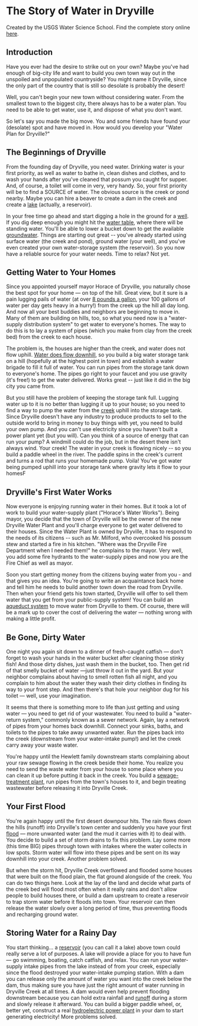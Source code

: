 # The Story of Water in Dryville

Created by the USGS Water Science School. Find the complete story online [here](https://www.usgs.gov/special-topic/water-science-school/science/story-water-dryville).

## Introduction

Have you ever had the desire to strike out on your own? Maybe you've had enough of big-city life and want to build you own town way out in the unspoiled and unpopulated countryside? You might name it Dryville, since the only part of the country that is still so desolate is probably the desert!

Well, you can't begin your new town without considering water. From the smallest town to the biggest city, there always has to be a water plan. You need to be able to get water, use it, and dispose of what you don't want.

So let's say you made the big move. You and some friends have found your (desolate) spot and have moved in. How would you develop your "Water Plan for Dryville?"

## The Beginnings of Dryville

From the founding day of Dryville, you need water. Drinking water is your first priority, as well as water to bathe in, clean dishes and clothes, and to wash your hands after you've cleaned that possum you caught for supper. And, of course, a toilet will come in very, very handy. So, your first priority will be to find a SOURCE of water. The obvious source is the creek or pond nearby. Maybe you can hire a beaver to create a dam in the creek and create a [lake](https://www.usgs.gov/special-topic/water-science-school/science/lakes-and-reservoirs) (actually, a reservoir).

In your free time go ahead and start digging a hole in the ground for a [well](https://www.usgs.gov/special-topic/water-science-school/science/groundwater-wells). If you dig deep enough you might hit the [water table](https://www.usgs.gov/special-topic/water-science-school/science/aquifers-and-groundwater), where there will be standing water. You'll be able to lower a bucket down to get the available [groundwater](https://www.usgs.gov/special-topic/water-science-school/science/groundwater-what-groundwater). Things are starting out great -- you've already started using surface water (the creek and pond), ground water (your well), and you've even created your own water-storage system (the reservoir). So you now have a reliable source for your water needs. Time to relax? Not yet.

## Getting Water to Your Homes

Since you appointed yourself mayor Horace of Dryville, you naturally chose the best spot for your home — on top of the hill. Great view, but it sure is a pain lugging pails of water (at over [8 pounds a gallon](https://www.usgs.gov/special-topics/water-science-school/science/water-density), your 100 gallons of water per day gets heavy in a hurry!) from the creek up the hill all day long. And now all your best buddies and neighbors are beginning to move in. Many of them are building on hills, too, so what you need now is a "water-supply distribution system" to get water to everyone's homes. The way to do this is to lay a system of pipes (which you make from clay from the creek bed) from the creek to each house.

The problem is, the houses are higher than the creek, and water does not flow uphill. [Water does flow downhill](https://www.usgs.gov/special-topics/water-science-school/science/watersheds-and-drainage-basins), so you build a big water storage tank on a hill (hopefully at the highest point in town) and establish a water brigade to fill it full of water. You can run pipes from the storage tank down to everyone's home. The pipes go right to your faucet and you use gravity (it's free!) to get the water delivered. Works great -- just like it did in the big city you came from.

But you still have the problem of keeping the storage tank full. Lugging water up to it is no better than lugging it up to your house; so you need to find a way to pump the water from the [creek](https://www.usgs.gov/special-topics/water-science-school/science/rivers-streams-and-creeks) uphill into the storage tank. Since Dryville doesn't have any industry to produce products to sell to the outside world to bring in money to buy things with yet, you need to build your own pump. And you can't use electricity since you haven't built a power plant yet (but you will). Can you think of a source of energy that can run your pump? A windmill could do the job, but in the desert there isn't always wind. Your creek! The water in your creek is flowing nicely -- so you build a paddle wheel in the river. The paddle spins in the creek's current and turns a rod that runs your homemade pump. Voila! You've got water being pumped uphill into your storage tank where gravity lets it flow to your homesF

## Dryville's First Water Works 

Now everyone is enjoying running water in their homes. But it took a lot of work to build your water-supply plant ("Horace's Water Works"). Being mayor, you decide that the town of Dryville will be the owner of the new Dryville Water Plant and you'll charge everyone to get water delivered to their houses. Since the Water Plant is owned by Dryville, it has to respond to the needs of its citizens -- such as Mr. Milford, who overcooked his possum stew and started a fire in his kitchen. "Where was the Dryville Fire Department when I needed them!" he complains to the mayor. Very well, you add some fire hydrants to the water-supply pipes and now you are the Fire Chief as well as mayor.

Soon you start getting money from the citizens buying water from you - and that gives you an idea. You're going to write an acquaintance back home and tell him he needs to build another town down the road from Dryville. Then when your friend gets his town started, Dryville will offer to sell them water that you get from your public-supply system! You can build an [aqueduct system](https://www.usgs.gov/special-topics/water-science-school/science/aqueducts-move-water-past-and-today) to move water from Dryville to them. Of course, there will be a mark up to cover the cost of delivering the water — nothing wrong with making a little profit.


## Be Gone, Dirty Water

One night you again sit down to a dinner of fresh-caught catfish — don't forget to wash your hands in the water bucket after cleaning those stinky fish! And those dirty dishes, just wash them in the bucket, too. Then get rid of that smelly bucket of water —just throw it out in the yard. But your neighbor complains about having to smell rotten fish all night, and you complain to him about the water they wash their dirty clothes in finding its way to your front step. And then there's that hole your neighbor dug for his toilet — well, use your imagination.

It seems that there is something more to life than just getting and using water — you need to get rid of your wastewater. You need to build a "water-return system," commonly known as a sewer network. Again, lay a network of pipes from your homes back downhill. Connect your sinks, baths, and toilets to the pipes to take away unwanted water. Run the pipes back into the creek (downstream from your water-intake pump!) and let the creek carry away your waste water.

You're happy until the Hewlett family downstream starts complaining about your raw sewage flowing in the creek beside their home. You realize you need to send the waste water from your house to some place where you can clean it up before putting it back in the creek. You build a [sewage-treatment plant](https://www.usgs.gov/special-topic/water-science-school/science/wastewater-treatment-water-use-united-states), run pipes from the town's houses to it, and begin treating wastewater before releasing it into Dryville Creek.


## Your First Flood

You're again happy until the first desert downpour hits. The rain flows down the hills (runoff) into Dryville's town center and suddenly you have your first [flood](https://www.usgs.gov/special-topics/water-science-school/science/floods-things-know) — more unwanted water (and the mud it carries with it) to deal with. You decide to build a set of storm drains to fix this problem. Lay some more (this time BIG) pipes through town with intakes where the water collects in low spots. Storm water will flow into these pipes and be sent on its way downhill into your creek. Another problem solved.

But when the storm hit, Dryville Creek overflowed and flooded some houses that were built on the flood plain, the flat ground alongside of the creek. You can do two things here. Look at the lay of the land and decide what parts of the creek bed will flood most often when it really rains and don't allow people to build houses there, or build a dam upstream to create a reservoir to trap storm water before it floods into town. Your reservoir can then release the water slowly over a long period of time, thus preventing floods and recharging ground water.

## Storing Water for a Rainy Day

You start thinking... a [reservoir](https://www.usgs.gov/special-topics/water-science-school/science/lakes-and-reservoirs) (you can call it a lake) above town could really serve a lot of purposes. A lake will provide a place for you to have fun — go swimming, boating, catch catfish, and relax. You can run your water-supply intake pipes from the lake instead of from your creek, especially since the flood destroyed your water-intake pumping station. With a dam you can release only the amount of water you want into the creek below the dam, thus making sure you have just the right amount of water running in Dryville Creek at all times. A dam would even help prevent flooding downstream because you can hold extra rainfall and [runoff](https://www.usgs.gov/special-topics/water-science-school/science/runoff-surface-and-overland-water-runoff) during a storm and slowly release it afterward. You can build a bigger paddle wheel, or, better yet, construct a real [hydroelectric power plant](https://www.usgs.gov/special-topics/water-science-school/science/hydroelectric-power-water-use) in your dam to start generating electricity! More problems solved.
